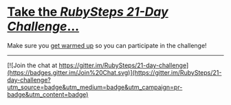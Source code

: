 # [Take the *RubySteps 21-Day Challenge*...](http://www.rubysteps.com)

Make sure you [get warmed up](1_warmup) so you can participate in the challenge!

----

[![Join the chat at https://gitter.im/RubySteps/21-day-challenge](https://badges.gitter.im/Join%20Chat.svg)](https://gitter.im/RubySteps/21-day-challenge?utm_source=badge&utm_medium=badge&utm_campaign=pr-badge&utm_content=badge)
